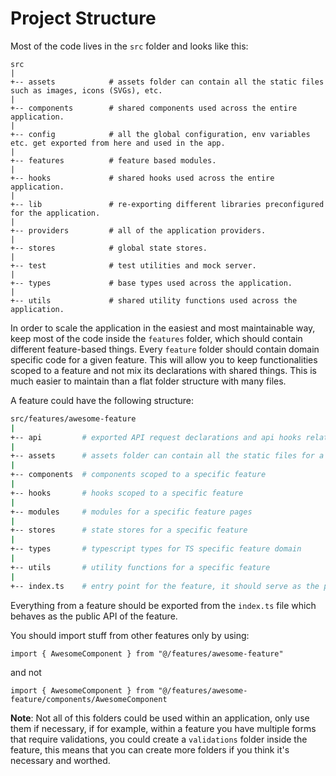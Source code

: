 # Project Structure

Most of the code lives in the `src` folder and looks like this:

```
src
|
+-- assets            # assets folder can contain all the static files such as images, icons (SVGs), etc.
|
+-- components        # shared components used across the entire application.
|
+-- config            # all the global configuration, env variables etc. get exported from here and used in the app.
|
+-- features          # feature based modules.
|
+-- hooks             # shared hooks used across the entire application.
|
+-- lib               # re-exporting different libraries preconfigured for the application.
|
+-- providers         # all of the application providers.
|
+-- stores            # global state stores.
|
+-- test              # test utilities and mock server.
|
+-- types             # base types used across the application.
|
+-- utils             # shared utility functions used across the application.
```

In order to scale the application in the easiest and most maintainable way, keep most of the code inside the `features` folder, which should contain different feature-based things. Every `feature` folder should contain domain specific code for a given feature. This will allow you to keep functionalities scoped to a feature and not mix its declarations with shared things. This is much easier to maintain than a flat folder structure with many files.

A feature could have the following structure:

```sh
src/features/awesome-feature
|
+-- api         # exported API request declarations and api hooks related to a specific feature
|
+-- assets      # assets folder can contain all the static files for a specific feature
|
+-- components  # components scoped to a specific feature
|
+-- hooks       # hooks scoped to a specific feature
|
+-- modules     # modules for a specific feature pages
|
+-- stores      # state stores for a specific feature
|
+-- types       # typescript types for TS specific feature domain
|
+-- utils       # utility functions for a specific feature
|
+-- index.ts    # entry point for the feature, it should serve as the public API of the given feature and exports everything that should be used outside the feature
```

Everything from a feature should be exported from the `index.ts` file which behaves as the public API of the feature.

You should import stuff from other features only by using:

`import { AwesomeComponent } from "@/features/awesome-feature"`

and not

`import { AwesomeComponent } from "@/features/awesome-feature/components/AwesomeComponent`

**Note**: Not all of this folders could be used within an application, only use them if necessary, if for example, within a feature you have multiple forms that require validations, you could create a `validations` folder inside the feature, this means that you can create more folders if you think it's necessary and worthed.

